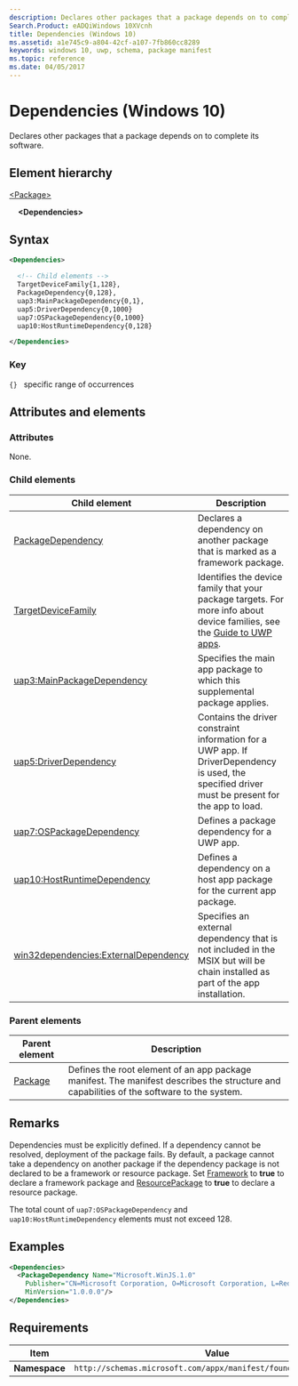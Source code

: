 ```yaml
---
description: Declares other packages that a package depends on to complete its software (Windows 10).
Search.Product: eADQiWindows 10XVcnh
title: Dependencies (Windows 10)
ms.assetid: a1e745c9-a804-42cf-a107-7fb860cc8289
keywords: windows 10, uwp, schema, package manifest
ms.topic: reference
ms.date: 04/05/2017
---
```


# Dependencies (Windows 10)

Declares other packages that a package depends on to complete its software.

## Element hierarchy

[\<Package\>](element-package.md)

&nbsp;&nbsp;&nbsp;&nbsp;**\<Dependencies\>**

## Syntax

```xml
<Dependencies>

  <!-- Child elements -->
  TargetDeviceFamily{1,128},
  PackageDependency{0,128},
  uap3:MainPackageDependency{0,1},
  uap5:DriverDependency{0,1000}
  uap7:OSPackageDependency{0,1000}
  uap10:HostRuntimeDependency{0,128}

</Dependencies>
```

### Key

`{}`   specific range of occurrences

## Attributes and elements

### Attributes

None.

### Child elements

| Child element | Description |
|-|-|
| [PackageDependency](element-packagedependency.md) | Declares a dependency on another package that is marked as a framework package. |
| [TargetDeviceFamily](element-targetdevicefamily.md) | Identifies the device family that your package targets. For more info about device families, see the [Guide to UWP apps](/windows/uwp/get-started/universal-application-platform-guide). |
| [uap3:MainPackageDependency](element-uap3-mainpackagedependency-manual.md) | Specifies the main app package to which this supplemental package applies. |
| [uap5:DriverDependency](element-uap5-driverdependency.md) | Contains the driver constraint information for a UWP app. If DriverDependency is used, the specified driver must be present for the app to load. |
| [uap7:OSPackageDependency](element-uap7-ospackagedependency.md) | Defines a package dependency for a UWP app. |
| [uap10:HostRuntimeDependency](element-uap10-hostruntimedependency.md) | Defines a dependency on a host app package for the current app package. |
| [win32dependencies:ExternalDependency](element-win32dependencies-externaldependency.md) | Specifies an external dependency that is not included in the MSIX but will be chain installed as part of the app installation. |

### Parent elements

| Parent element | Description |
|-|-|
| [Package](element-package.md) | Defines the root element of an app package manifest. The manifest describes the structure and capabilities of the software to the system. |

## Remarks

Dependencies must be explicitly defined. If a dependency cannot be resolved, deployment of the package fails. By default, a package cannot take a dependency on another package if the dependency package is not declared to be a framework or resource package. Set [Framework](element-framework.md) to **true** to declare a framework package and [ResourcePackage](element-resourcepackage.md) to **true** to declare a resource package.

The total count of `uap7:OSPackageDependency` and `uap10:HostRuntimeDependency` elements must not exceed 128.

## Examples

```XML
<Dependencies>
  <PackageDependency Name="Microsoft.WinJS.1.0"
    Publisher="CN=Microsoft Corporation, O=Microsoft Corporation, L=Redmond, S=Washington, C=US"
    MinVersion="1.0.0.0"/>    
</Dependencies>
```

## Requirements

| Item | Value |
|--|--|
| **Namespace** | `http://schemas.microsoft.com/appx/manifest/foundation/windows10` |
